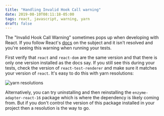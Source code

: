 ```yaml
---
title: "Handling Invalid Hook Call warning"
date: 2019-08-10T08:11:18-05:00
tags: react, javascript, warning, yarn
draft: false
---
```


The "Invalid Hook Call Warning" sometimes pops up when developing with React.
If you follow React's [docs](https://reactjs.org/warnings/invalid-hook-call-warning.html)
on the subject and it isn't resolved and you're seeing this warning when
running your tests.

First verify that `react` and `react-dom` are the same version and that there
is only one version installed as the docs say. If you still see this during
your tests, check the version of `react-test-renderer` and make sure it matches
your version of `react`. It's easy to do this with yarn resolutions:

![yarn resolutions](/invalid_hooks_warning/react_resolutions.png)

Alternatively, you can try uninstalling and then reinstalling the
`enzyme-adapter-react-16` package which is where the dependency is likely coming
from. But if you don't control the version of this package installed in your
project then a resolution is the way to go. 